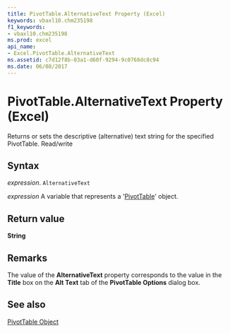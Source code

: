 ```yaml
---
title: PivotTable.AlternativeText Property (Excel)
keywords: vbaxl10.chm235198
f1_keywords:
- vbaxl10.chm235198
ms.prod: excel
api_name:
- Excel.PivotTable.AlternativeText
ms.assetid: c7d12f8b-03a1-d60f-9294-9c0768dc8c94
ms.date: 06/08/2017
---
```



# PivotTable.AlternativeText Property (Excel)

Returns or sets the descriptive (alternative) text string for the specified PivotTable. Read/write


## Syntax

 _expression_. `AlternativeText`

 _expression_ A variable that represents a '[PivotTable](Excel.PivotTable.md)' object.


## Return value

 **String**


## Remarks

The value of the  **AlternativeText** property corresponds to the value in the **Title** box on the **Alt Text** tab of the **PivotTable Options** dialog box.


## See also


[PivotTable Object](Excel.PivotTable.md)

